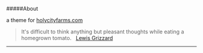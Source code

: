 #####About

a theme for [holycityfarms.com](holycityfarms.com)  


> It's difficult to think anything but pleasant thoughts while eating a homegrown tomato.  &nbsp; [Lewis Grizzard](http://en.wikipedia.org/wiki/Lewis_Grizzard)


*****